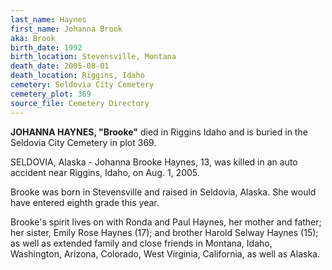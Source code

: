 ```yaml
---
last_name: Haynes
first_name: Johanna Brook
aka: Brook
birth_date: 1992
birth_location: Stevensville, Montana
death_date: 2005-08-01
death_location: Riggins, Idaho
cemetery: Seldovia City Cemetery
cemetery_plot: 369
source_file: Cemetery Directory
---
```

**JOHANNA HAYNES, "Brooke"** died in Riggins Idaho and is buried in the Seldovia City Cemetery in plot 369. 

SELDOVIA, Alaska - Johanna Brooke Haynes, 13, was killed in an auto accident near Riggins, Idaho, on Aug. 1, 2005.

Brooke was born in Stevensville and raised in Seldovia, Alaska. She would have entered eighth grade this year.

Brooke's spirit lives on with Ronda and Paul Haynes, her mother and father; her sister, Emily Rose Haynes (17); and brother Harold Selway Haynes (15); as well as extended family and close friends in Montana, Idaho, Washington, Arizona, Colorado, West Virginia, California, as well as Alaska.


